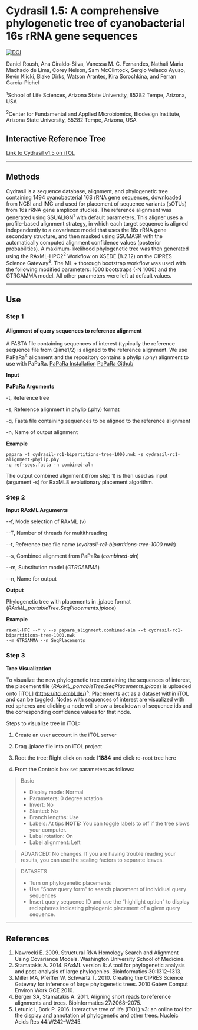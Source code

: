 # **Cydrasil 1.5:** A comprehensive phylogenetic tree of cyanobacterial 16s rRNA gene sequences
[![DOI](https://zenodo.org/badge/144063861.svg)](https://zenodo.org/badge/latestdoi/144063861)

Daniel Roush, Ana Giraldo-Silva, Vanessa M. C. Fernandes, Nathali Maria Machado de Lima, Corey Nelson, Sam McClintock, Sergio Velasco Ayuso, Kevin Klicki, Blake Dirks, Watson Arantes, Kira Sorochkina, and Ferran Garcia-Pichel

<sup>1</sup>School of Life Sciences, Arizona State University, 85282 Tempe, Arizona, USA

<sup>2</sup>Center for Fundamental and Applied Microbiomics, Biodesign Institute, Arizona State University, 85282 Tempe, Arizona, USA

## **Interactive Reference Tree**

[Link to Cydrasil v1.5 on iTOL](https://itol.embl.de/shared/fgpcydrasil)

***

## **Methods**
Cydrasil is a sequence database, alignment, and phylogenetic tree containing 1494 cyanobacterial 16S rRNA gene sequences, downloaded from NCBI and IMG and used for placement of sequence variants (sOTUs) from 16s rRNA gene amplicon studies. 
The reference alignment was generated using SSUALIGN<sup>1</sup> with default parameters. This aligner uses a profile-based alignment strategy, in which each target sequence is aligned independently to a covariance model that uses the 16s rRNA gene secondary structure, and then masked using SSUMASK with the automatically computed alignment confidence values (posterior probabilities). A maximum-likelihood phylogenetic tree was then generated using the RAxML-HPC2<sup>2</sup> Workflow on XSEDE (8.2.12) on the CIPRES Science Gateway<sup>3</sup>. The ML + thorough bootstrap workflow was used with the following modified parameters: 1000 bootstraps (-N 1000) and the GTRGAMMA model. All other parameters were left at default values.  

***

## **Use**

### **Step 1**
#### **Alignment of query sequences to reference alignment**

A FASTA file containing sequences of interest (typically the reference sequence file from Qiime1/2) is aligned to the reference alignment. We use PaPaRa<sup>4</sup> alignment and the repository contains a phylip (.phy) alignment to use with PaPaRa. 
[PaPaRa Installation](https://cme.h-its.org/exelixis/web/software/papara/index.html) [PaPaRa Github](https://github.com/sim82/papara_nt)

**Input**

**PaPaRa Arguments**

-t, Reference tree

-s, Reference alignment in phylip (.phy) format

-q, Fasta file containing sequences to be aligned to the reference alignment

-n, Name of output alignment

**Example**
```
papara -t cydrasil-rc1-bipartitions-tree-1000.nwk -s cydrasil-rc1-alignment-phylip.phy 
-q ref-seqs.fasta -n combined-aln
```
The output combined alignment (from step 1) is then used as input (argument -s) for RaxML8 evolutionary placement algorithm.

### **Step 2**

**Input**
**RAxML Arguments**

--f, Mode selection of RAxML (_v_)

--T, Number of threads for multithreading

--t, Reference tree file name (_cydrasil-rc1-bipartitions-tree-1000.nwk_)

--s, Combined alignment from PaPaRa (_combined-aln_)

--m, Substitution model (_GTRGAMMA_)

--n, Name for output

**Output**

Phylogenetic tree with placements in .jplace format (_RAxML_portableTree.SeqPlacements.jplace_)

**Example**
```
raxml-HPC --f v --s papara_alignment.combined-aln --t cydrasil-rc1-bipartitions-tree-1000.nwk 
--m GTRGAMMA --n SeqPlacements 
```

### **Step 3**

**Tree Visualization**

To visualize the new phylogenetic tree containing the sequences of interest, the placement file (_RAxML_portableTree.SeqPlacements.jplace_) is uploaded onto [iTOL] (https://itol.embl.de/)<sup>5</sup>. Placements act as a dataset within iTOL and can be toggled. Nodes with sequences of interest are visualized with red spheres and clicking a node will show a breakdown of sequence ids and the corresponding confidence values for that node. 

Steps to visualize tree in iTOL:

1. Create an user account in the iTOL server

2. Drag .jplace file into an iTOL project

3. Root the tree: Right click on node **I1884** and click re-root tree here

4. From the Controls box set parameters as follows:

>Basic
>- Display mode: Normal
>- Parameters: 0 degree rotation
>- Invert: No
>- Slanted: No
>- Branch lengths: Use
>- Labels: At tips **NOTE:** You can toggle labels to off if the tree slows your computer.
>- Label rotation: On
>- Label alignment: Left

>ADVANCED: No changes. If you are having trouble reading your results, you can use the scaling factors to separate leaves.

>DATASETS
>- Turn on phylogenetic placements 
>- Use “Show query form” to search placement of individiual query sequences
>- Insert query sequence ID and use the “highlight option” to display red spheres indicating phylogenic placement of a given query sequence.

***

## **References**
1. 	Nawrocki E. 2009. Structural RNA Homology Search and Alignment Using Covariance Models. Washington University School of Medicine.
2. 	Stamatakis A. 2014. RAxML version 8: A tool for phylogenetic analysis and post-analysis of large phylogenies. Bioinformatics 30:1312–1313.
3. 	Miller MA, Pfeiffer W, Schwartz T. 2010. Creating the CIPRES Science Gateway for inference of large phylogenetic trees. 2010 Gatew Comput Environ Work GCE 2010.
4. 	Berger SA, Stamatakis A. 2011. Aligning short reads to reference alignments and trees. Bioinformatics 27:2068–2075.
5. 	Letunic I, Bork P. 2016. Interactive tree of life (iTOL) v3: an online tool for the display and annotation of phylogenetic and other trees. Nucleic Acids Res 44:W242–W245.